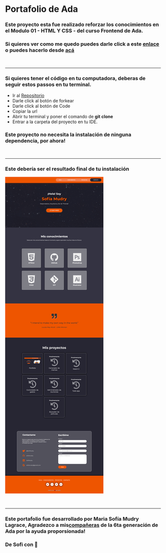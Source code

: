 # Portafolio de Ada

### Este proyecto esta fue realizado reforzar los conocimientos en el Modulo 01 - HTML Y CSS - del curso Frontend de Ada.

### Si quieres ver como me quedo puedes darle click a este [enlace](https://sofiamudry.github.io/01-Modulo-Proyecto-Portafolio/) o puedes hacerlo desde [acá](https://practical-torvalds-23b93b.netlify.app/)

<br>

***

### Si quieres tener el código en tu computadora, deberas de seguir estos passos en tu terminal.

 - Ir al [Repositorio](https://github.com/sofiamudry/01-Modulo-Proyecto-Portafolio)
 - Darle click al botón de forkear
 - Darle click al botón de Code 
 - Copiar la url
 - Abrir tu terminal y poner el comando de **git clone<url>**
 - Entrar a la carpeta del proyecto en tu IDE.

 ### Este proyecto no necesita la instalación de ninguna dependencia, por ahora!

 <br>

 ***

 ### Este debería ser el resultado final de tu instalación 

 ![imagen](./images/sofiamudry-Proyecto-Portafolio-02.png)

 <br>

 ***

 ### Este portafolio fue desarrollado por Maria Sofía Mudry Lagrace, Agradezco a mis[compañeras](url) de la 6ta generación de Ada por la ayuda proporsionada!

### De Sofi con 🧡